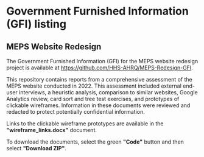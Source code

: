 # Government Furnished Information (GFI) listing

## MEPS Website Redesign

The Government Furnished Information (GFI) for the MEPS website redesign project is available at https://github.com/HHS-AHRQ/MEPS-Redesign-GFI.

This repository contains reports from a comprehensive assessment of the MEPS website conducted in 2022. This assessment included external end-user interviews, a heuristic analysis, comparison to similar websites, Google Analytics review, card sort and tree test exercises, and prototypes of clickable wireframes. Information in these documents were reviewed and redacted to protect potentially confidential information.

Links to the clickable wireframe prototypes are available in the **"wireframe_links.docx"** document.

To download the documents, select the green **"Code"** button and then select **"Download ZIP"**.

